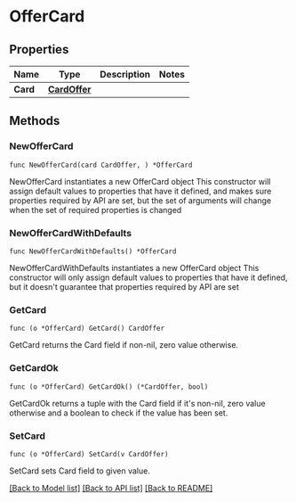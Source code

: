 # OfferCard

## Properties

Name | Type | Description | Notes
------------ | ------------- | ------------- | -------------
**Card** | [**CardOffer**](CardOffer.md) |  | 

## Methods

### NewOfferCard

`func NewOfferCard(card CardOffer, ) *OfferCard`

NewOfferCard instantiates a new OfferCard object
This constructor will assign default values to properties that have it defined,
and makes sure properties required by API are set, but the set of arguments
will change when the set of required properties is changed

### NewOfferCardWithDefaults

`func NewOfferCardWithDefaults() *OfferCard`

NewOfferCardWithDefaults instantiates a new OfferCard object
This constructor will only assign default values to properties that have it defined,
but it doesn't guarantee that properties required by API are set

### GetCard

`func (o *OfferCard) GetCard() CardOffer`

GetCard returns the Card field if non-nil, zero value otherwise.

### GetCardOk

`func (o *OfferCard) GetCardOk() (*CardOffer, bool)`

GetCardOk returns a tuple with the Card field if it's non-nil, zero value otherwise
and a boolean to check if the value has been set.

### SetCard

`func (o *OfferCard) SetCard(v CardOffer)`

SetCard sets Card field to given value.



[[Back to Model list]](../README.md#documentation-for-models) [[Back to API list]](../README.md#documentation-for-api-endpoints) [[Back to README]](../README.md)


